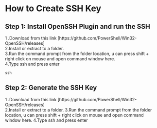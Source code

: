 <h1>How to Create SSH Key</h1>
<h2>Step 1:  Install OpenSSH Plugin and run the SSH</h2>
<p>1 .Download from this link [https://github.com/PowerShell/Win32-OpenSSH/releases]
<br>2.Install or extract to a folder.
<br>3.Run the command prompt from the folder location, u can press shift + right click on mouse and open command window here.
<br>
4.Type ssh and press enter
</p>

```ssh```

<h2>Step 2:  Generate the SSH Key</h2>
<p>1 .Download from this link [https://github.com/PowerShell/Win32-OpenSSH/releases]
<br>2.Install or extract to a folder.
3.Run the command prompt from the folder location, u can press shift + right click on mouse and open command window here.
4.Type ssh and press enter
</p>

